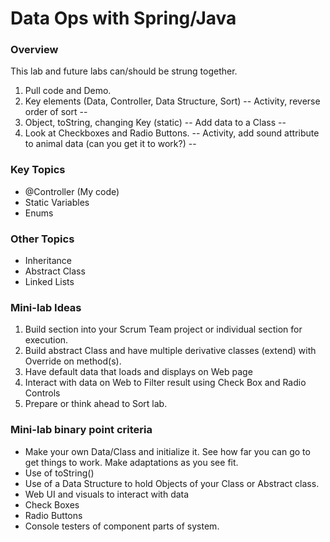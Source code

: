 # Data Ops with Spring/Java

### Overview
This lab and future labs can/should be strung together.

1. Pull code and Demo.
2. Key elements (Data, Controller, Data Structure, Sort)
   -- Activity, reverse order of sort --
3. Object, toString, changing Key (static)
   -- Add data to a Class --
4. Look at Checkboxes and Radio Buttons.
   -- Activity, add sound attribute to animal data (can you get it to work?) --

### Key Topics
* @Controller (My code)
* Static Variables
* Enums
### Other Topics
* Inheritance
* Abstract Class
* Linked Lists

### Mini-lab Ideas
1. Build  section into your Scrum Team project or individual section for execution.
2. Build abstract Class and have multiple derivative classes (extend) with Override on method(s).
3. Have default data that loads and displays on Web page
4. Interact with data on Web to Filter result using Check Box and Radio Controls
5. Prepare or think ahead to Sort lab.

### Mini-lab binary point criteria
* Make your own Data/Class and initialize it.   See how far you can go  to get things to work.  Make adaptations as you see fit.
* Use of toString()
* Use of a Data Structure to hold Objects of your Class or Abstract class.
* Web UI and visuals to interact with data
* Check Boxes
* Radio Buttons
* Console testers of component parts of system.
